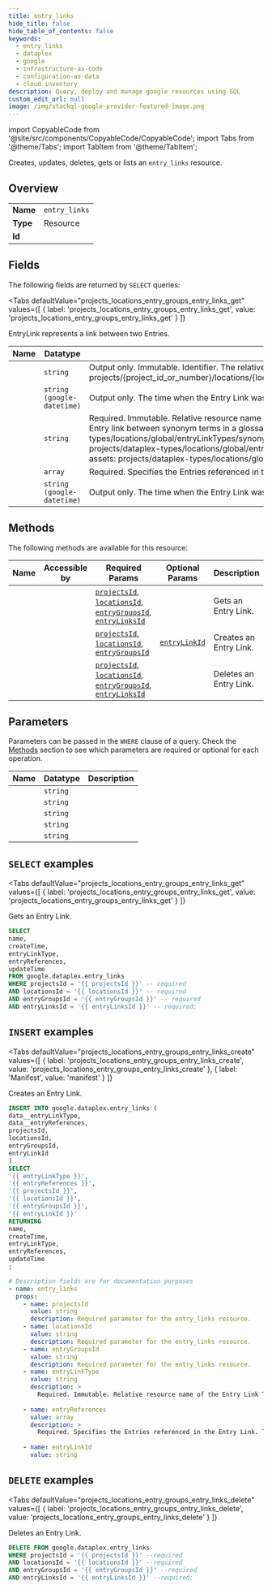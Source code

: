 ```yaml
--- 
title: entry_links
hide_title: false
hide_table_of_contents: false
keywords:
  - entry_links
  - dataplex
  - google
  - infrastructure-as-code
  - configuration-as-data
  - cloud inventory
description: Query, deploy and manage google resources using SQL
custom_edit_url: null
image: /img/stackql-google-provider-featured-image.png
---
```


import CopyableCode from '@site/src/components/CopyableCode/CopyableCode';
import Tabs from '@theme/Tabs';
import TabItem from '@theme/TabItem';

Creates, updates, deletes, gets or lists an <code>entry_links</code> resource.

## Overview
<table><tbody>
<tr><td><b>Name</b></td><td><code>entry_links</code></td></tr>
<tr><td><b>Type</b></td><td>Resource</td></tr>
<tr><td><b>Id</b></td><td><CopyableCode code="google.dataplex.entry_links" /></td></tr>
</tbody></table>

## Fields

The following fields are returned by `SELECT` queries:

<Tabs
    defaultValue="projects_locations_entry_groups_entry_links_get"
    values={[
        { label: 'projects_locations_entry_groups_entry_links_get', value: 'projects_locations_entry_groups_entry_links_get' }
    ]}
>
<TabItem value="projects_locations_entry_groups_entry_links_get">

EntryLink represents a link between two Entries.

<table>
<thead>
    <tr>
    <th>Name</th>
    <th>Datatype</th>
    <th>Description</th>
    </tr>
</thead>
<tbody>
<tr>
    <td><CopyableCode code="name" /></td>
    <td><code>string</code></td>
    <td>Output only. Immutable. Identifier. The relative resource name of the Entry Link, of the form: projects/&#123;project_id_or_number&#125;/locations/&#123;location_id&#125;/entryGroups/&#123;entry_group_id&#125;/entryLinks/&#123;entry_link_id&#125;</td>
</tr>
<tr>
    <td><CopyableCode code="createTime" /></td>
    <td><code>string (google-datetime)</code></td>
    <td>Output only. The time when the Entry Link was created.</td>
</tr>
<tr>
    <td><CopyableCode code="entryLinkType" /></td>
    <td><code>string</code></td>
    <td>Required. Immutable. Relative resource name of the Entry Link Type used to create this Entry Link. For example: Entry link between synonym terms in a glossary: projects/dataplex-types/locations/global/entryLinkTypes/synonym Entry link between related terms in a glossary: projects/dataplex-types/locations/global/entryLinkTypes/related Entry link between glossary terms and data assets: projects/dataplex-types/locations/global/entryLinkTypes/definition</td>
</tr>
<tr>
    <td><CopyableCode code="entryReferences" /></td>
    <td><code>array</code></td>
    <td>Required. Specifies the Entries referenced in the Entry Link. There should be exactly two entry references.</td>
</tr>
<tr>
    <td><CopyableCode code="updateTime" /></td>
    <td><code>string (google-datetime)</code></td>
    <td>Output only. The time when the Entry Link was last updated.</td>
</tr>
</tbody>
</table>
</TabItem>
</Tabs>

## Methods

The following methods are available for this resource:

<table>
<thead>
    <tr>
    <th>Name</th>
    <th>Accessible by</th>
    <th>Required Params</th>
    <th>Optional Params</th>
    <th>Description</th>
    </tr>
</thead>
<tbody>
<tr>
    <td><a href="#projects_locations_entry_groups_entry_links_get"><CopyableCode code="projects_locations_entry_groups_entry_links_get" /></a></td>
    <td><CopyableCode code="select" /></td>
    <td><a href="#parameter-projectsId"><code>projectsId</code></a>, <a href="#parameter-locationsId"><code>locationsId</code></a>, <a href="#parameter-entryGroupsId"><code>entryGroupsId</code></a>, <a href="#parameter-entryLinksId"><code>entryLinksId</code></a></td>
    <td></td>
    <td>Gets an Entry Link.</td>
</tr>
<tr>
    <td><a href="#projects_locations_entry_groups_entry_links_create"><CopyableCode code="projects_locations_entry_groups_entry_links_create" /></a></td>
    <td><CopyableCode code="insert" /></td>
    <td><a href="#parameter-projectsId"><code>projectsId</code></a>, <a href="#parameter-locationsId"><code>locationsId</code></a>, <a href="#parameter-entryGroupsId"><code>entryGroupsId</code></a></td>
    <td><a href="#parameter-entryLinkId"><code>entryLinkId</code></a></td>
    <td>Creates an Entry Link.</td>
</tr>
<tr>
    <td><a href="#projects_locations_entry_groups_entry_links_delete"><CopyableCode code="projects_locations_entry_groups_entry_links_delete" /></a></td>
    <td><CopyableCode code="delete" /></td>
    <td><a href="#parameter-projectsId"><code>projectsId</code></a>, <a href="#parameter-locationsId"><code>locationsId</code></a>, <a href="#parameter-entryGroupsId"><code>entryGroupsId</code></a>, <a href="#parameter-entryLinksId"><code>entryLinksId</code></a></td>
    <td></td>
    <td>Deletes an Entry Link.</td>
</tr>
</tbody>
</table>

## Parameters

Parameters can be passed in the `WHERE` clause of a query. Check the [Methods](#methods) section to see which parameters are required or optional for each operation.

<table>
<thead>
    <tr>
    <th>Name</th>
    <th>Datatype</th>
    <th>Description</th>
    </tr>
</thead>
<tbody>
<tr id="parameter-entryGroupsId">
    <td><CopyableCode code="entryGroupsId" /></td>
    <td><code>string</code></td>
    <td></td>
</tr>
<tr id="parameter-entryLinksId">
    <td><CopyableCode code="entryLinksId" /></td>
    <td><code>string</code></td>
    <td></td>
</tr>
<tr id="parameter-locationsId">
    <td><CopyableCode code="locationsId" /></td>
    <td><code>string</code></td>
    <td></td>
</tr>
<tr id="parameter-projectsId">
    <td><CopyableCode code="projectsId" /></td>
    <td><code>string</code></td>
    <td></td>
</tr>
<tr id="parameter-entryLinkId">
    <td><CopyableCode code="entryLinkId" /></td>
    <td><code>string</code></td>
    <td></td>
</tr>
</tbody>
</table>

## `SELECT` examples

<Tabs
    defaultValue="projects_locations_entry_groups_entry_links_get"
    values={[
        { label: 'projects_locations_entry_groups_entry_links_get', value: 'projects_locations_entry_groups_entry_links_get' }
    ]}
>
<TabItem value="projects_locations_entry_groups_entry_links_get">

Gets an Entry Link.

```sql
SELECT
name,
createTime,
entryLinkType,
entryReferences,
updateTime
FROM google.dataplex.entry_links
WHERE projectsId = '{{ projectsId }}' -- required
AND locationsId = '{{ locationsId }}' -- required
AND entryGroupsId = '{{ entryGroupsId }}' -- required
AND entryLinksId = '{{ entryLinksId }}' -- required;
```
</TabItem>
</Tabs>


## `INSERT` examples

<Tabs
    defaultValue="projects_locations_entry_groups_entry_links_create"
    values={[
        { label: 'projects_locations_entry_groups_entry_links_create', value: 'projects_locations_entry_groups_entry_links_create' },
        { label: 'Manifest', value: 'manifest' }
    ]}
>
<TabItem value="projects_locations_entry_groups_entry_links_create">

Creates an Entry Link.

```sql
INSERT INTO google.dataplex.entry_links (
data__entryLinkType,
data__entryReferences,
projectsId,
locationsId,
entryGroupsId,
entryLinkId
)
SELECT 
'{{ entryLinkType }}',
'{{ entryReferences }}',
'{{ projectsId }}',
'{{ locationsId }}',
'{{ entryGroupsId }}',
'{{ entryLinkId }}'
RETURNING
name,
createTime,
entryLinkType,
entryReferences,
updateTime
;
```
</TabItem>
<TabItem value="manifest">

```yaml
# Description fields are for documentation purposes
- name: entry_links
  props:
    - name: projectsId
      value: string
      description: Required parameter for the entry_links resource.
    - name: locationsId
      value: string
      description: Required parameter for the entry_links resource.
    - name: entryGroupsId
      value: string
      description: Required parameter for the entry_links resource.
    - name: entryLinkType
      value: string
      description: >
        Required. Immutable. Relative resource name of the Entry Link Type used to create this Entry Link. For example: Entry link between synonym terms in a glossary: projects/dataplex-types/locations/global/entryLinkTypes/synonym Entry link between related terms in a glossary: projects/dataplex-types/locations/global/entryLinkTypes/related Entry link between glossary terms and data assets: projects/dataplex-types/locations/global/entryLinkTypes/definition
        
    - name: entryReferences
      value: array
      description: >
        Required. Specifies the Entries referenced in the Entry Link. There should be exactly two entry references.
        
    - name: entryLinkId
      value: string
```
</TabItem>
</Tabs>


## `DELETE` examples

<Tabs
    defaultValue="projects_locations_entry_groups_entry_links_delete"
    values={[
        { label: 'projects_locations_entry_groups_entry_links_delete', value: 'projects_locations_entry_groups_entry_links_delete' }
    ]}
>
<TabItem value="projects_locations_entry_groups_entry_links_delete">

Deletes an Entry Link.

```sql
DELETE FROM google.dataplex.entry_links
WHERE projectsId = '{{ projectsId }}' --required
AND locationsId = '{{ locationsId }}' --required
AND entryGroupsId = '{{ entryGroupsId }}' --required
AND entryLinksId = '{{ entryLinksId }}' --required;
```
</TabItem>
</Tabs>
